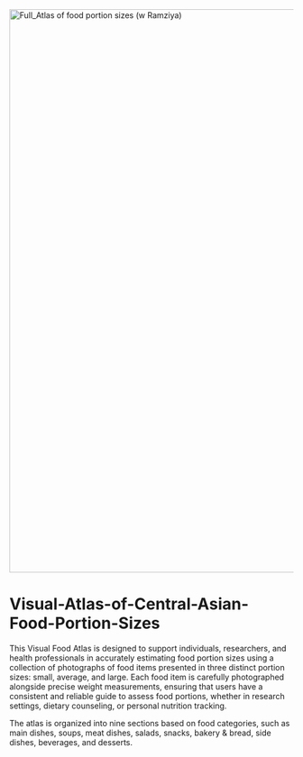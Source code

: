 <img width="735" height="1000" alt="Full_Atlas of food portion sizes (w Ramziya)" src="https://github.com/user-attachments/assets/150df278-c826-458c-a088-b989e65bfe55" />


# Visual-Atlas-of-Central-Asian-Food-Portion-Sizes

This Visual Food Atlas is designed to support individuals, researchers, and health professionals in accurately estimating food portion sizes using a collection of photographs of food items presented in three distinct portion sizes: small, average, and large. Each food item is carefully photographed alongside precise weight measurements, ensuring that users have a consistent and reliable guide to assess food portions, whether in research settings, dietary counseling, or personal nutrition tracking.

The atlas is organized into nine sections based on food categories, such as main dishes, soups, meat dishes, salads, snacks, bakery & bread, side dishes, beverages, and desserts. 
